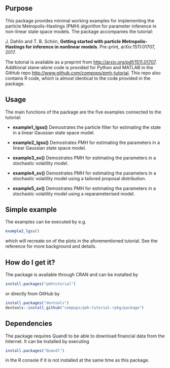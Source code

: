 ## Purpose
This package provides minimal working examples for implementing the particle Metropolis-Hastings (PMH) algorithm for parameter inference in non-linear state space models. The package accompanies the tutorial:

J. Dahlin and T. B. Schön, **Getting started with particle Metropolis-Hastings for inference in nonlinear models**. Pre-print, arXiv:1511:01707, 2017.

The tutorial is available as a preprint from http://arxiv.org/pdf/1511.01707. Additional stane-alone code is provided for Python and MATLAB in the GitHub repo http://www.github.com/compops/pmh-tutorial. This repo also contains R code, which is almost identical to the code provided in the package. 

## Usage
The main functions of the package are the five examples connected to the tutorial:

* **example1_lgss()** Demostrates the particle filter for estimating the
state in a linear Gaussian state space model.

* **example2_lgss()** Demostrates PMH for estimating the parameters in a 
linear Gaussian state space model.

* **example3_sv()** Demostrates PMH for estimating the parameters in a 
stochastic volatility model.

* **example4_sv()** Demostrates PMH for estimating the parameters in a 
stochastic volatility model using a tailored proposal distribution.

* **example5_sv()** Demostrates PMH for estimating the parameters in a 
stochastic volatility model using a reparameterised model.

## Simple example
The examples can be executed by e.g.
``` R
example2_lgss()
``` 
which will recreate on of the plots in the aforementioned tutorial. See the reference for more background and details.

## How do I get it?
The package is available through CRAN and can be installed by
``` R
install.packages("pmhtutorial")
``` 
or directly from GitHub by
``` R
install.packages("devtools")
devtools::install_github("compops/pmh-tutorial-rpkg/package")
``` 

## Dependencies
The package requires Quandl to be able to download financial data from the Internet. It can be installed by executing
``` R
install.packages("Quandl")
``` 
in the R console if it is not installed at the same time as this package.
